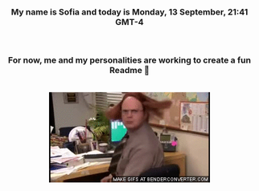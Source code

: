 


<div align="center">
<h3 >My name is Sofia and today is Monday, 13 September, 21:41 GMT-4</h3><br>
<h3 >For now, me and my personalities are working to create a fun Readme 👋
</h3><br>
<img src='img/dwight.gif' alt='working...'/>
</div>
